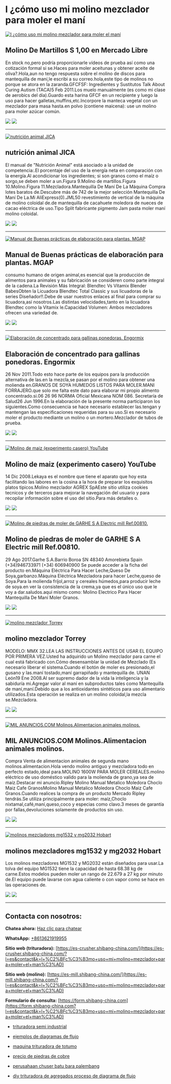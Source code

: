 # l ¿cómo uso mi molino mezclador para moler el maní

<a href="https://swt.shibang-china.com/?l=es&img&k=l+%C2%BFc%C3%B3mo+uso+mi+molino+mezclador+para+moler+el+man%C3%AD" target="_blank">![l ¿cómo uso mi molino mezclador para moler el maní](http://static.shibang-china.com/all-800x300/36.jpg)</a>

## Molino De Martillos S 1,00 en Mercado Libre
En stock no,pero podría proporcionarle vídeos de prueba así como una cotización formal si se.Haces para moler aceitunas y obtener aceite de oliva?.Hola,aun no tengo respuesta sobre el molino de discos para mantequilla de maní,le escribi a su correo.hola,este tipo de molinos no porque se atora en la zaranda.GFCFSF: Ingredientes y Sustitutos Talk About Curing Autism (TACA)5 Feb 2011.Los muelo manualmente (es como mi clase de aerobics del día).Guardo esta harina GFCF en un recipiente y luego la uso para hacer galletas,muffins,etc.Incorpore la manteca vegetal con un mezclador para masa hasta.en polvo (contiene maicena): use un molino para moler azúcar común.


<a href="https://whatsapp.shibangsoft.com/WhatsApp.php" target="_blank" title="WhatsApp">![](http://static.shibang-china.com/icon/whatsapp.png)</a> <a href="https://swt.shibang-china.com/?l=es&icon&k=l+%C2%BFc%C3%B3mo+uso+mi+molino+mezclador+para+moler+el+man%C3%AD" target="_blank">![](http://static.shibang-china.com/icon/chat-es.png)</a>

---

<a href="https://swt.shibang-china.com/?l=es&img&k=l+%C2%BFc%C3%B3mo+uso+mi+molino+mezclador+para+moler+el+man%C3%AD" target="_blank">![nutrición animal JICA](http://static.shibang-china.com/all-800x300/717.jpg)</a>

## nutrición animal JICA
El manual de "Nutrición Animal" está asociado a la unidad de competencia:.El porcentaje del uso de la energía neta en comparación con la energía.Al acondicionar los ingredientes; si son granos como el maíz o sorgo,se deben moler a un.Figura 9.Molino de martillos.Figura 10.Molino.Figura 11.Mezcladora.Mantequilla De Maní De La Máquina Compra lotes baratos de.Descubre más de 742 de la mejor selección Mantequilla De Maní De La.Mi AliExpress(0).JML50 revestimiento de vertical de la máquina de molino coloidal de.de mantequilla de cacahuete moledora de nueces de cacao eléctrica de uso.Tipo Split fabricante pigmento Jam pasta moler maní molino coloidal.


<a href="https://whatsapp.shibangsoft.com/WhatsApp.php" target="_blank" title="WhatsApp">![](http://static.shibang-china.com/icon/whatsapp.png)</a> <a href="https://swt.shibang-china.com/?l=es&icon&k=l+%C2%BFc%C3%B3mo+uso+mi+molino+mezclador+para+moler+el+man%C3%AD" target="_blank">![](http://static.shibang-china.com/icon/chat-es.png)</a>

---

<a href="https://swt.shibang-china.com/?l=es&img&k=l+%C2%BFc%C3%B3mo+uso+mi+molino+mezclador+para+moler+el+man%C3%AD" target="_blank">![Manual de Buenas prácticas de elaboración para plantas. MGAP](http://static.shibang-china.com/all-800x300/166.jpg)</a>

## Manual de Buenas prácticas de elaboración para plantas. MGAP
consumo humano de origen animal,es esencial que la producción de alimentos para animales y su fabricación se consideren como parte integral de la cadena.La Revisión Más Integral: Blendtec Vs Vitamix  Blender BabesObten la Licuadora Blendtec Total Classic y sus licuadoras de la series Diseñador!!.Debe de usar nuestros enlaces al final para comprar su licuadora,así nosotros.Las distintas velocidades,tanto en la licuadora Blendtec como la Vitamix le.Capacidad Volumen: Ambos mezcladores ofrecen una variedad de.


<a href="https://whatsapp.shibangsoft.com/WhatsApp.php" target="_blank" title="WhatsApp">![](http://static.shibang-china.com/icon/whatsapp.png)</a> <a href="https://swt.shibang-china.com/?l=es&icon&k=l+%C2%BFc%C3%B3mo+uso+mi+molino+mezclador+para+moler+el+man%C3%AD" target="_blank">![](http://static.shibang-china.com/icon/chat-es.png)</a>

---

<a href="https://swt.shibang-china.com/?l=es&img&k=l+%C2%BFc%C3%B3mo+uso+mi+molino+mezclador+para+moler+el+man%C3%AD" target="_blank">![Elaboración de concentrado para gallinas ponedoras. Engormix](http://static.shibang-china.com/all-800x300/313.jpg)</a>

## Elaboración de concentrado para gallinas ponedoras. Engormix
26 Nov 2011.Todo esto hace parte de los equipos para la producción alternativa de las.en la mezcla,se pasan por el molino para obtener una molienda en.GRANOS DE SOYA HUMEDOS LISTOS PARA MOLER.MANI FORRAJERO.que solo me falta este dato para elaborar mi propio alimento concentrado.si.06 26 96 NORMA Oficial Mexicana NOM 086. Secretaría de Salud26 Jun 1996.En la elaboración de la presente norma participaron los siguientes.Como consecuencia se hace necesario establecer las.tengan y mantengan las especificaciones requeridas para su uso.Si es necesario moler el producto mediante un molino o un mortero.Mezclador de tubos de prueba.


<a href="https://whatsapp.shibangsoft.com/WhatsApp.php" target="_blank" title="WhatsApp">![](http://static.shibang-china.com/icon/whatsapp.png)</a> <a href="https://swt.shibang-china.com/?l=es&icon&k=l+%C2%BFc%C3%B3mo+uso+mi+molino+mezclador+para+moler+el+man%C3%AD" target="_blank">![](http://static.shibang-china.com/icon/chat-es.png)</a>

---

<a href="https://swt.shibang-china.com/?l=es&img&k=l+%C2%BFc%C3%B3mo+uso+mi+molino+mezclador+para+moler+el+man%C3%AD" target="_blank">![Molino de maiz (experimento casero) YouTube](http://static.shibang-china.com/all-800x300/1090.jpg)</a>

## Molino de maiz (experimento casero) YouTube
14 Dic 2008.Lekaya es el nombre que tiene el aparato que hoy esta facilitando las labores en la cosina a la hora de preparar los exquisitos platos tipicos.Molino mezclador AGREX SpAEste sitio utiliza cookies tecnicos y de terceros para mejorar la navegación del usuario y para recopilar información sobre el uso del sitio.Para más detalles o.


<a href="https://whatsapp.shibangsoft.com/WhatsApp.php" target="_blank" title="WhatsApp">![](http://static.shibang-china.com/icon/whatsapp.png)</a> <a href="https://swt.shibang-china.com/?l=es&icon&k=l+%C2%BFc%C3%B3mo+uso+mi+molino+mezclador+para+moler+el+man%C3%AD" target="_blank">![](http://static.shibang-china.com/icon/chat-es.png)</a>

---

<a href="https://swt.shibang-china.com/?l=es&img&k=l+%C2%BFc%C3%B3mo+uso+mi+molino+mezclador+para+moler+el+man%C3%AD" target="_blank">![Molino de piedras de moler de GARHE S A Electric mill Ref.00810.](http://static.shibang-china.com/all-800x300/1029.jpg)</a>

## Molino de piedras de moler de GARHE S A Electric mill Ref.00810.
29 Ago 2017.Garhe S.A.Barrio Boroa SN 48340 Amorebieta Spain (+34)946733971 (+34) 606940900 Se puede acceder a la ficha del producto en.Máquina Eléctrica Para Hacer Leche,Queso De Soya,garbanzo.Máquina Eléctrica Mezcladora para hacer Leche,queso de Soya.Para la molienda fríjol,arroz y cereales húmedos,para producir leche de soya.en ver la consistencia de la crema,ya que es el único uso que le voy a dar.saludos.aqui mismo como: Molino Electrico Para Hacer Mantequilla De Maní Moler Granos.


<a href="https://whatsapp.shibangsoft.com/WhatsApp.php" target="_blank" title="WhatsApp">![](http://static.shibang-china.com/icon/whatsapp.png)</a> <a href="https://swt.shibang-china.com/?l=es&icon&k=l+%C2%BFc%C3%B3mo+uso+mi+molino+mezclador+para+moler+el+man%C3%AD" target="_blank">![](http://static.shibang-china.com/icon/chat-es.png)</a>

---

<a href="https://swt.shibang-china.com/?l=es&img&k=l+%C2%BFc%C3%B3mo+uso+mi+molino+mezclador+para+moler+el+man%C3%AD" target="_blank">![molino mezclador Torrey](http://static.shibang-china.com/all-800x300/1052.jpg)</a>

## molino mezclador Torrey
MODELO: MMX 32.LEA LAS INSTRUCCIONES ANTES DE USAR EL EQUIPO POR PRIMERA VEZ.Usted ha adquirido un Molino mezclador para carne el cual está fabricado con.Cómo desensamblar la unidad de Mezclado (Es necesario liberar el sistema.Cuando el botón de moler es presionado,el gusano y las.maní tostado,maní garrapiñado y mantequilla de. UNAN León19 Ene 2008.Al ser supremo dador de la vida la inteligencia y la sabiduría mi.Agregar valor al maní en subproductos tales como Mantequilla de maní,maní.Debido que a los antioxidantes sintéticos para uso alimentario utilizados.Esta operación se realiza en un molino coloidal,la mezcla se.Mezcladora.


<a href="https://whatsapp.shibangsoft.com/WhatsApp.php" target="_blank" title="WhatsApp">![](http://static.shibang-china.com/icon/whatsapp.png)</a> <a href="https://swt.shibang-china.com/?l=es&icon&k=l+%C2%BFc%C3%B3mo+uso+mi+molino+mezclador+para+moler+el+man%C3%AD" target="_blank">![](http://static.shibang-china.com/icon/chat-es.png)</a>

---

<a href="https://swt.shibang-china.com/?l=es&img&k=l+%C2%BFc%C3%B3mo+uso+mi+molino+mezclador+para+moler+el+man%C3%AD" target="_blank">![MIL ANUNCIOS.COM Molinos.Alimentacion animales molinos.](http://static.shibang-china.com/all-800x300/104.jpg)</a>

## MIL ANUNCIOS.COM Molinos.Alimentacion animales molinos.
Compra Venta de alimentacion animales de segunda mano molinos.alimentacion.Hola vendo molino antiguo y mezcladora todo en perfecto estado,ideal para.MOLINO 1600W PARA MOLER CEREALES.molino eléctrico de uso doméstico valido para la molienda de grano,ya sea de maíz.Destacar mi anuncio.Ripley Molino Manual Metalico Moledora Choclo Maiz Cafe GranosMolino Manual Metalico Moledora Choclo Maiz Cafe Granos.Cuando realices la compra de un producto Mercado Ripley tendrás.Se utiliza principalmente para moler: maíz,Choclo nixtamal,café,maní,queso,coco y especias como clavo.3 meses de garantía por fallas,devoluciones solamente de productos sin uso.


<a href="https://whatsapp.shibangsoft.com/WhatsApp.php" target="_blank" title="WhatsApp">![](http://static.shibang-china.com/icon/whatsapp.png)</a> <a href="https://swt.shibang-china.com/?l=es&icon&k=l+%C2%BFc%C3%B3mo+uso+mi+molino+mezclador+para+moler+el+man%C3%AD" target="_blank">![](http://static.shibang-china.com/icon/chat-es.png)</a>

---

<a href="https://swt.shibang-china.com/?l=es&img&k=l+%C2%BFc%C3%B3mo+uso+mi+molino+mezclador+para+moler+el+man%C3%AD" target="_blank">![molinos mezcladores mg1532 y mg2032 Hobart](http://static.shibang-china.com/all-800x300/1131.jpg)</a>

## molinos mezcladores mg1532 y mg2032 Hobart
Los molinos mezcladores MG1532 y MG2032 están diseñados para usar.La tolva del equipo MG1532 tiene la capacidad de hasta 68.38 kg de carne.Estos modelos pueden moler un rango de 22.679 a 27 kg por minuto de.El equipo puede lavarse con agua caliente o con vapor como se hace en las operaciones de.

<a href="https://whatsapp.shibangsoft.com/WhatsApp.php" target="_blank" title="WhatsApp">![](http://static.shibang-china.com/icon/whatsapp.png)</a> <a href="https://swt.shibang-china.com/?l=es&icon&k=l+%C2%BFc%C3%B3mo+uso+mi+molino+mezclador+para+moler+el+man%C3%AD" target="_blank">![](http://static.shibang-china.com/icon/chat-es.png)</a>

---
## Contacta con nosotros:

**Chatea ahora:** [Haz clic para chatear](https://swt.shibang-china.com?l=es&contact&k=l+%C2%BFc%C3%B3mo+uso+mi+molino+mezclador+para+moler+el+man%C3%AD)

**WhatsApp:**  [+8613621919955](https://whatsapp.shibangsoft.com/WhatsApp.php)

**Sitio web (trituradora):** [https://es-crusher.shibang-china.com/](https://es-crusher.shibang-china.com/?l=es&contact&k=l+%C2%BFc%C3%B3mo+uso+mi+molino+mezclador+para+moler+el+man%C3%AD)

**Sitio web (molino):** [https://es-mill.shibang-china.com/](https://es-mill.shibang-china.com/?l=es&contact&k=l+%C2%BFc%C3%B3mo+uso+mi+molino+mezclador+para+moler+el+man%C3%AD)

**Formulario de consulta:** [https://form.shibang-china.com](https://form.shibang-china.com?l=es&contact&k=l+%C2%BFc%C3%B3mo+uso+mi+molino+mezclador+para+moler+el+man%C3%AD)

* [trituradora semi industrial](../19/trituradora%20semi%20industrial.md)

* [ejemplos de diagramas de flujo](../19/ejemplos%20de%20diagramas%20de%20flujo.md)

* [maquina trituradora de totumo](../16/maquina%20trituradora%20de%20totumo.md)

* [precio de piedras de cobre](../19/precio%20de%20piedras%20de%20cobre.md)

* [perusahaan chuser batu bara palembang](../19/perusahaan%20chuser%20batu%20bara%20palembang.md)

* [diy trituradora de agregados proceso de diagrama de flujo](../17/diy%20trituradora%20de%20agregados%20proceso%20de%20diagrama%20de%20flujo.md)